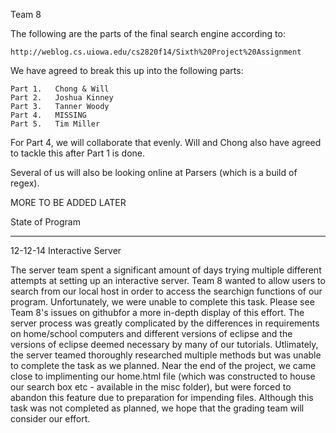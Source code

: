 Team 8

The following are the parts of the final search engine according to:
  
    http://weblog.cs.uiowa.edu/cs2820f14/Sixth%20Project%20Assignment
    
We have agreed to break this up into the following parts:

    Part 1.   Chong & Will
    Part 2.   Joshua Kinney
    Part 3.   Tanner Woody
    Part 4.   MISSING
    Part 5.   Tim Miller
    
For Part 4, we will collaborate that evenly. Will and Chong also have agreed to tackle this after Part 1 is done.

Several of us will also be looking online at Parsers (which is a build of regex).

MORE TO BE ADDED LATER

State of Program
_____________________________________________
12-12-14
Interactive Server

  The server team spent a significant amount of days trying multiple different attempts at setting up an interactive server. Team 8 wanted to allow users to search from our local host in order to access the searchign functions of our program. Unfortunately, we were unable to complete this task. Please see Team 8's issues on githubfor a more in-depth display of this effort. The server process was greatly complicated by the differences in requirements on home/school computers and different versions of eclipse and the versions of eclipse deemed necessary by many of our tutorials. Utlimately, the server teamed thoroughly researched multiple methods but was unable to complete the task as we planned. Near the end of the project, we came close to implimenting our home.html file (which was constructed to house our search box etc - available in the misc folder), but were forced to abandon this feature due to preparation for impending files. Although this task was not completed as planned, we hope that the grading team will consider our effort. 
  
  

